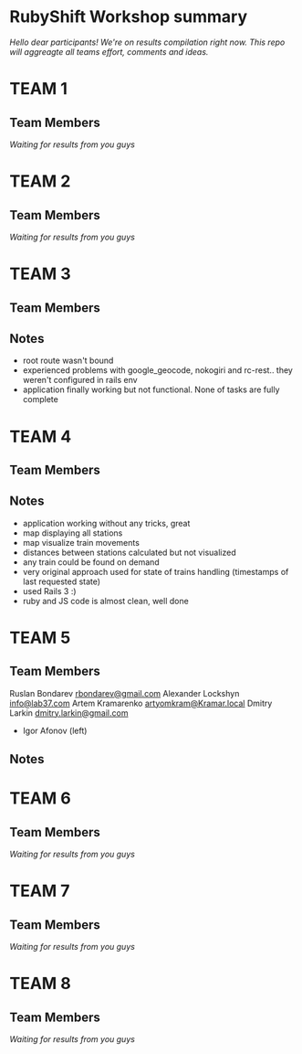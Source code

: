 RubyShift Workshop summary
==========
*Hello dear participants! We're on results compilation right now. This repo will aggreagte all teams effort, comments and ideas.*

# TEAM 1 #

Team Members
----------

*Waiting for results from you guys*

# TEAM 2 #

Team Members
----------

*Waiting for results from you guys*

# TEAM 3 #

Team Members
----------

Notes
----------
- root route wasn't bound
- experienced problems with google_geocode, nokogiri and rc-rest.. they weren't configured in rails env
- application finally working but not functional. None of tasks are fully complete

# TEAM 4 #

Team Members
----------

Notes
----------
- application working without any tricks, great
- map displaying all stations
- map visualize train movements
- distances between stations calculated but not visualized
- any train could be found on demand
- very original approach used for state of trains handling (timestamps of last requested state)
- used Rails 3 :)
- ruby and JS code is almost clean, well done


# TEAM 5 #

Team Members
----------
Ruslan Bondarev <rbondarev@gmail.com>
Alexander Lockshyn <info@lab37.com>
Artem Kramarenko <artyomkram@Kramar.local>
Dmitry Larkin <dmitry.larkin@gmail.com>
- Igor Afonov (left)

Notes
----------


# TEAM 6 #

Team Members
----------

*Waiting for results from you guys*

# TEAM 7 #

Team Members
----------

*Waiting for results from you guys*

# TEAM 8 #

Team Members
----------

*Waiting for results from you guys*

